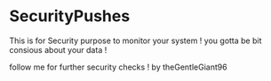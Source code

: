 # SecurityPushes
This is for Security purpose to monitor your system !
you gotta be bit consious about your data !

follow me for further security checks ! 
by theGentleGiant96
